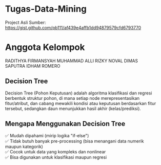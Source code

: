 # Tugas-Data-Mining
Project Asli Sumber: https://gist.github.com/pb111/af439e4affb1dd94879579cfd6793770

# Anggota Kelompok
RADITHYA FIRMANSYAH
MUHAMMAD ALLI RIZKY
NOVAL DIMAS SAPUTRA
IDHAM ROMERO

## Decision Tree
Decision Tree (Pohon Keputusan) adalah algoritma klasifikasi dan regresi berbentuk struktur pohon, di mana setiap node merepresentasikan fitur/atribut, dan cabang mewakili kondisi atau keputusan berdasarkan fitur tersebut, sedangkan daun menunjukkan hasil akhir (kelas/prediksi).

## Mengapa Menggunakan Decision Tree
✅ Mudah dipahami (mirip logika "if-else")  
✅ Tidak butuh banyak pre-processing (bisa menangani data numerik maupun kategorik)  
✅ Cocok untuk data yang kompleks dan nonlinear  
✅ Bisa digunakan untuk klasifikasi maupun regresi

